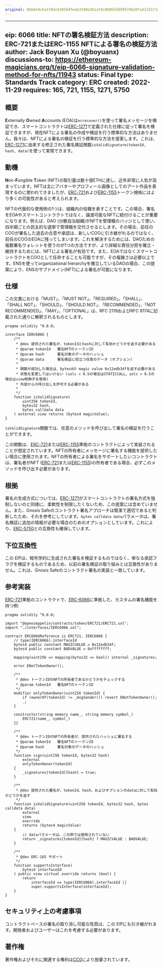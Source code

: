 ```yaml
---
original: 8bb8e9c6a1f8dc638594feab3398a3b1af4c060553699574620fa41151f1d010
---
```


---
eip: 6066
title: NFTの署名検証方法
description: ERC-721またはERC-1155 NFTによる署名の検証方法
author: Jack Boyuan Xu (@boyuanx)
discussions-to: https://ethereum-magicians.org/t/eip-6066-signature-validation-method-for-nfts/11943
status: Final
type: Standards Track
category: ERC
created: 2022-11-29
requires: 165, 721, 1155, 1271, 5750
---

## 概要

**E**xternally **O**wned **A**ccounts (EOA)は`ecrecover()`を使って署名メッセージを検証でき、スマートコントラクトは[ERC-1271](./eip-1271.md)で定義された仕様に従って署名を検証できますが、現在NFTによる署名の作成や検証を行う標準的な方法はありません。我々は、NFTによる署名の検証を行う標準的な方法を提案します。これは、[ERC-1271](./eip-1271.md)に由来する修正された署名検証関数`isValidSignature(tokenId, hash, data)`を使って実現できます。

## 動機

**N**on-**F**ungible **T**oken (NFT)の取引量は数十億ETHに達し、近年非常に人気が高まっています。NFTは主にアバターやプロフィール画像としてのアート作品を表現するのに使われてきましたが、[ERC-721](./eip-721.md)および[ERC-1155](./eip-1155.md)トークン規格にはより多くの可能性があると考えられます。

NFTの代替的な使用例の1つは、組織内の役職を表すことです。この場合、署名をEOAやスマートコントラクトではなく、譲渡可能なNFTに紐付けることが重要になります。例えば、DAO (分散自治組織)がNFTを管理職のバッジとして使い、四半期ごとの民主的な選挙で管理職を交代させるとします。その場合、前任のCOOが署名した過去の合意や承認は、新しいCOOに引き継がれるのではなく、前任のCOOのEOAに残ってしまいます。これを解決するためには、DAOための複数署名ウォレットを使うのが1つの方法ですが、より詳細な責任分担を確立・維持するためには、NFTによる署名が有効です。また、EOAではなくスマートコントラクトをCOOとして任命することも可能ですが、その複雑さは必要以上です。ENSを使ってorganizational hierarchyを確立しているDAOの場合、この提案により、ENSのサブドメイン(NFT)による署名が可能になります。

## 仕様

この文書における「MUST」、「MUST NOT」、「REQUIRED」、「SHALL」、「SHALL NOT」、「SHOULD」、「SHOULD NOT」、「RECOMMENDED」、「NOT RECOMMENDED」、「MAY」、「OPTIONAL」は、RFC 2119およびRFC 8174に記載された通りに解釈されるものとします。

```
pragma solidity ^0.8.0;

interface IERC6066 {
    /**
     * @dev 提供された署名が、tokenIdとhashに対して有効かどうかを返す必要がある
     * @param tokenId   署名NFTのトークンID
     * @param hash      署名対象のデータのハッシュ
     * @param data      署名検証に役立つ任意のデータ (オプション)
     *
     * 関数が成功した場合は、bytes4の magic value 0x12edb34fを返す必要がある
     * 状態を変更してはいけない (solc < 0.5の場合はSTATICCALL、solc > 0.5の場合はview修飾子を使用)
     * 外部からの呼び出しを許可する必要がある
     *
     */
    function isValidSignature(
        uint256 tokenId,
        bytes32 hash,
        bytes calldata data
    ) external view returns (bytes4 magicValue);
}
```

`isValidSignature`関数では、任意のメソッドを呼び出して署名の検証を行うことができます。

この関数は、[ERC-721](./eip-721.md)または[ERC-1155](./eip-1155.md)準拠のコントラクトによって実装されることが想定されています。NFTの所有者にメッセージに署名する機能を提供したい場合に使用されます。NFTの所有者による署名をサポートしたいコントラクトは、署名者がNFT ([ERC-721](./eip-721.md)または[ERC-1155](./eip-1155.md))の所有者である場合、必ずこのメソッドを呼び出す必要があります。

## 根拠

署名の生成方式については、[ERC-1271](./eip-1271.md)がスマートコントラクトの署名方式を強制しないのと同様に、柔軟性を制限したくないため、この提案には含めていません。また、Gnosis Safeのコントラクト署名アプローチは簡潔で適切であると判断したため、それを参考にしています。`bytes calldata data`パラメータは、署名検証に追加の情報が必要な場合のためのオプションとしています。これにより、[ERC-5750](./eip-5750.md)との互換性も確保しています。

## 下位互換性

この EIPは、暗号学的に生成された署名を検証するものではなく、単なる承認フラグを検証するものであるため、以前の署名検証の取り組みとは互換性がありません。これは、Gnosis Safeのコントラクト署名の実装と一致しています。

## 参考実装

[ERC-721](./eip-721.md)準拠のコントラクトで、[ERC-6066](./eip-6066.md)に準拠した、カスタムの署名機能を持つ例:

```
pragma solidity ^0.8.0;

import "@openzeppelin/contracts/token/ERC721/ERC721.sol";
import "./interfaces/IERC6066.sol";

contract ERC6066Reference is ERC721, IERC6066 {
    // type(IERC6066).interfaceId
    bytes4 public constant MAGICVALUE = 0x12edb34f;
    bytes4 public constant BADVALUE = 0xffffffff;

    mapping(uint256 => mapping(bytes32 => bool)) internal _signatures;

    error ENotTokenOwner();

    /**
     * @dev トークンIDのNFTの所有者であるかどうかをチェックする
     * @param tokenId   署名NFTのトークンID
     */
    modifier onlyTokenOwner(uint256 tokenId) {
        if (ownerOf(tokenId) != _msgSender()) revert ENotTokenOwner();
        _;
    }

    constructor(string memory name_, string memory symbol_)
        ERC721(name_, symbol_)
    {}

    /**
     * @dev トークンIDのNFTの所有者が、提供されたハッシュに署名する
     * @param tokenId   署名NFTのトークンID
     * @param hash      署名対象のデータのハッシュ
     */
    function sign(uint256 tokenId, bytes32 hash)
        external
        onlyTokenOwner(tokenId)
    {
        _signatures[tokenId][hash] = true;
    }

    /**
     * @dev 提供された署名が、tokenId、hash、およびオプションのdataに対して有効かどうかを返す
     */
    function isValidSignature(uint256 tokenId, bytes32 hash, bytes calldata data)
        external
        view
        override
        returns (bytes4 magicValue)
    {
        // dataパラメータは、この例では使用されていない
        return _signatures[tokenId][hash] ? MAGICVALUE : BADVALUE;
    }

    /**
     * @dev ERC-165 サポート
     */
    function supportsInterface(
        bytes4 interfaceId
    ) public view virtual override returns (bool) {
        return
            interfaceId == type(IERC6066).interfaceId ||
            super.supportsInterface(interfaceId);
    }
}
```

## セキュリティ上の考慮事項

コントラクトベースの署名の取り消し可能な性質は、この EIPにも引き継がれます。開発者およびユーザーはこれを考慮する必要があります。

## 著作権

著作権およびそれに関連する権利は[CC0](../LICENSE.md)により放棄されています。